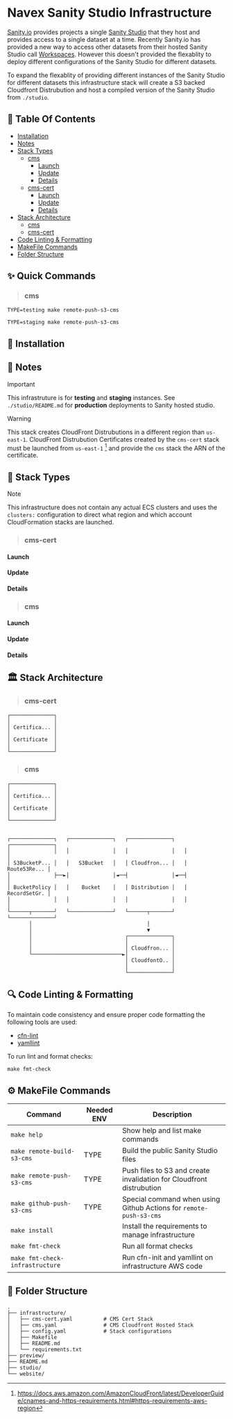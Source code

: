 # Navex Sanity Studio Infrastructure

[Sanity.io](https://www.sanity.io/) provides projects a single 
[Sanity Studio](https://www.sanity.io/studio) that they host and provides access
to a single dataset at a time. Recently Sanity.io has provided a new way to
access other datasets from their hosted Sanity Studio call
[Workspaces](https://www.sanity.io/docs/workspaces). However this doesn't 
provided the flexablity to deploy different configurations of the Sanity Studio
for  different datasets.

To expand the flexablity of providing different instances of the Sanity Studio
for different datasets this infrastructure stack will create a S3 backed
Cloudfront Distrubution and host a compiled version of the Sanity Studio
from `./studio`.




## :book: Table Of Contents

- [Installation](#toolbox-installation)
- [Notes](#speech_balloon-notes)
- [Stack Types](#beginner-stack-types)
    - [cms](#cms-1)
        - [Launch](#launch)
        - [Update](#update)
        - [Details](#details)
    - [cms-cert](#cms-cert)
        - [Launch](#launch-1)
        - [Update](#update-1)
        - [Details](#details-1)
- [Stack Architecture](#classical_building-stack-architecture)
    - [cms](#cms-2)
    - [cms-cert](#cms-cert-1)
- [Code Linting & Formatting](#mag-code-linting--formatting)
- [MakeFile Commands](#gear-makefile-commands)
- [Folder Structure](#file_folder-folder-structure)



## :sparkles: Quick Commands

> ### cms

```console
TYPE=testing make remote-push-s3-cms
```

```console
TYPE=staging make remote-push-s3-cms
```




## :toolbox: Installation


## :speech_balloon: Notes

> [!IMPORTANT]
> This infrastruture is for **testing** and **staging** instances.
See `./studio/README.md` for **production** deployments to Sanity hosted studio.

> [!WARNING]
> This stack creates CloudFront Distrubutions in a different region than
`us-east-1`. CloudFront Distrubution Certificates created by the `cms-cert`
stack must be launched from `us-east-1` [^1] and provide the `cms`
stack the ARN of the certificate.




## :beginner: Stack Types

> [!NOTE]
> This infrastructure does not contain any actual ECS clusters and uses the 
`clusters:` configuration to direct what region and which account CloudFormation
stacks are launched.

> ### cms-cert

#### Launch

#### Update

#### Details

> ### cms

#### Launch

#### Update

#### Details




## :classical_building: Stack Architecture

> ### cms-cert

    ┌──────────────┐
    │              │
    │ Certifica... │
    │              │
    │ Certificate  │
    │              │
    └──────────────┘

> ### cms

    ┌──────────────┐
    │              │
    │ Certifica... │
    │              │
    │ Certificate  │
    │              │
    └──────────────┘


    ┌──────────────┐   ┌──────────────┐   ┌──────────────┐   ┌──────────────┐
    │              │   │              │   │              │   │              │
    │ S3BucketP... │   │   S3Bucket   │   │ Cloudfron... │   │ Route53Re... │
    │              ├──►│              │◄──┤              │◄──┤              │
    │ BucketPolicy │   │    Bucket    │   │ Distribution │   │ RecordSetGr. │
    │              │   │              │   │              │   │              │
    └──────┬───────┘   └──────────────┘   └──────┬───────┘   └──────────────┘
           │                                     │
           │                                     ▼
           │                              ┌──────────────┐
           │                              │              │
           │                              │ Cloudfron... │
           └─────────────────────────────►│              │
                                          │ CloudfontO.. │
                                          │              │
                                          └──────────────┘




## :mag: Code Linting & Formatting

To maintain code consistency and ensure proper code formatting the following tools are used:

  * [cfn-lint](https://github.com/aws-cloudformation/cfn-lint)
  * [yamllint](https://github.com/adrienverge/yamllint)

To run lint and format checks:

```console
make fmt-check
```




## :gear: MakeFile Commands

| Command                           | Needed ENV | Description                                                          |
| --------------------------------- | ---------- | -------------------------------------------------------------------- |
| `make help`                       |            | Show help and list make commands                                     |
| `make remote-build-s3-cms`        |    TYPE    | Build the public Sanity Studio files                                 |
| `make remote-push-s3-cms`         |    TYPE    | Push files to S3 and create invalidation for Cloudfront distrubution |
| `make github-push-s3-cms`         |    TYPE    | Special command when using Github Actions for `remote-push-s3-cms`   |
| `make install`                    |            | Install the requirements to manage infrastructure                    |
| `make fmt-check`                  |            | Run all format checks                                                |
| `make fmt-check-infrastructure`   |            | Run cfn-init and yamllint on infrastructure AWS code                 |




## :file_folder: Folder Structure

    .
    ├── infrastructure/
    │   ├── cms-cert.yaml          # CMS Cert Stack
    │   ├── cms.yaml               # CMS Cloudfront Hosted Stack
    │   ├── config.yaml            # Stack configurations
    │   ├── Makefile
    │   ├── README.md
    │   └── requirements.txt
    ├── preview/
    ├── README.md
    ├── studio/
    └── website/




[^1]:
    https://docs.aws.amazon.com/AmazonCloudFront/latest/DeveloperGuide/cnames-and-https-requirements.html#https-requirements-aws-region
